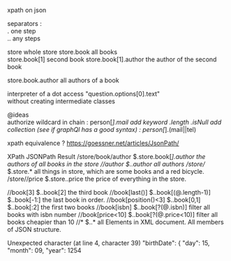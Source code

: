 xpath on json

separators :  
 . one step  
 .. any steps

 store                  whole store
 store.book             all books  
 store.book[1]          second book
 store.book[1].author   the author of the second book




 store.book.author     all authors of a book








interpreter of a dot access "question.options[0].text"  
without creating intermediate classes

@ideas  
authorize wildcard in chain :  person[*].mail
add keyword .length .isNull
add collection (see if graphQl has a good syntax) : person[*].(mail||tel)

xpath equivalence ?
https://goessner.net/articles/JsonPath/

XPath	                JSONPath	Result
/store/book/author	    $.store.book[*].author	the authors of all books in the store
//author	            $..author	            all authors
/store/*	            $.store.*	            all things in store, which are some books and a red bicycle.
/store//price	        $.store..price	        the price of everything in the store.

//book[3]	            $..book[2]	            the third book
//book[last()]	        $..book[(@.length-1)]
                        $..book[-1:]	        the last book in order.
//book[position()<3]	$..book[0,1]
                        $..book[:2]	            the first two books
//book[isbn]	        $..book[?(@.isbn)]	    filter all books with isbn number
//book[price<10]	    $..book[?(@.price<10)]	filter all books cheapier than 10
//*	                    $..*	                all Elements in XML document. All members of JSON structure.



Unexpected character (at line 4, character 39)
  "birthDate": { "day": 15, "month": 09, "year": 1254